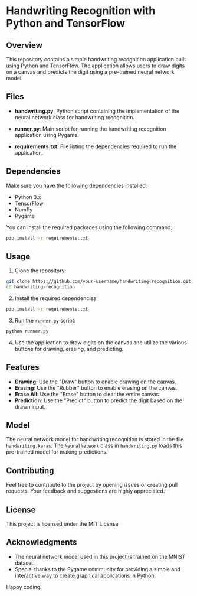 # Handwriting Recognition with Python and TensorFlow

## Overview

This repository contains a simple handwriting recognition application built using Python and TensorFlow. The application allows users to draw digits on a canvas and predicts the digit using a pre-trained neural network model.

## Files

- **handwriting.py**: Python script containing the implementation of the neural network class for handwriting recognition.

- **runner.py**: Main script for running the handwriting recognition application using Pygame.

- **requirements.txt**: File listing the dependencies required to run the application.

## Dependencies

Make sure you have the following dependencies installed:

- Python 3.x
- TensorFlow
- NumPy
- Pygame

You can install the required packages using the following command:

```bash
pip install -r requirements.txt
```

## Usage

1. Clone the repository:

```bash
git clone https://github.com/your-username/handwriting-recognition.git
cd handwriting-recognition
```

2. Install the required dependencies:

```bash
pip install -r requirements.txt
```

3. Run the `runner.py` script:

```bash
python runner.py
```

4. Use the application to draw digits on the canvas and utilize the various buttons for drawing, erasing, and predicting.

## Features

- **Drawing**: Use the "Draw" button to enable drawing on the canvas.
- **Erasing**: Use the "Rubber" button to enable erasing on the canvas.
- **Erase All**: Use the "Erase" button to clear the entire canvas.
- **Prediction**: Use the "Predict" button to predict the digit based on the drawn input.

## Model

The neural network model for handwriting recognition is stored in the file `handwriting.keras`. The `NeuralNetwork` class in `handwriting.py` loads this pre-trained model for making predictions.

## Contributing

Feel free to contribute to the project by opening issues or creating pull requests. Your feedback and suggestions are highly appreciated.

## License

This project is licensed under the MIT License

## Acknowledgments

- The neural network model used in this project is trained on the MNIST dataset.
- Special thanks to the Pygame community for providing a simple and interactive way to create graphical applications in Python.

Happy coding!
